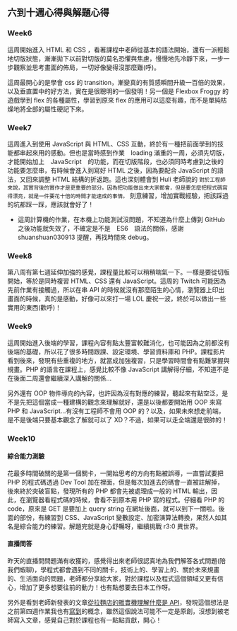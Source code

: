 ## 六到十週心得與解題心得

### Week6
這周開始進入 HTML 和 CSS ，看著課程中老師從基本的語法開始，還有一派輕鬆地切版狀態，漸漸拋下以前對切版的莫名恐懼與焦慮，慢慢地先冷靜下來，一步一步觀察並思考畫面的佈局，一切好像變得沒那麼難(呼)。

這周最開心的是學會 css 的 transition，漸變真的有質感瞬間升級一百倍的效果，以及垂直置中的好方法，實在是很聰明的一個發明！另一個是 Flexbox Froggy 的遊戲學到 flex 的各種屬性，學習到原來 flex 的應用可以這麼有趣，而不是單純枯燥地將全部的屬性硬記下來。

### Week7
這周進入到使用 JavaScript 與 HTML、CSS 互動，終於有一種把前面學到的技能都串起來用的感動。但也是當時感到作業　loading 滿重的一周，必須先切版，才能開始加上　JavaScript　的功能，而在切版階段，也必須同時考慮到之後的功能要怎麼串，有時候會進入到寫好 HTML 之後，因為要配合 JavaScript 的語法，又回來調整 HTML 結構的折返跑。這也深刻體會到 Huli 老師說的 `對於工程師來說，其實背後的實作才是更重要的部分。因為把功能做出來大家都會，但是要怎麼把程式碼寫得漂亮，就是一件要花十倍的時間才能達成的事情。` 刻意練習，增加實戰經驗，把該踩過的坑都踩一踩，應該就會好了！

- 這周計算機的作業，在本機上功能測試沒問題，不知道為什麼上傳到 GitHub 之後功能就失效了，不確定是不是　ES6　語法的關係，感謝shuanshuan030913 提醒，再找時間來 debug。

### Week8
第八周有第七週延伸加強的感覺，課程量比較可以稍稍喘氣一下。一樣是要從切版開始，等於是同時複習 HTML、CSS 還有 JavaScript。這周的 Twitch 可能因為先前作業有接觸過，所以在串 API 的時候就沒有那麼陌生的心情，瀏覽器上印出畫面的時候，真的是感動，好像可以來打一場 LOL 慶祝一波，終於可以做出一些實用的東西(歡呼)！

### Week9
這周開始進入後端的學習，課程內容有點太豐富較難消化，也可能因為之前都沒有後端的基礎，所以花了很多時間跟課、設定環境、學習資料庫和 PHP。課程影片看到後來，發現有些重複的地方，就當成加強複習，只是學習時間會有點難掌握與規畫。PHP 的語言在課程上，感覺比較不像 JavaScript 講解得仔細，不知道不是在後面二周還會繼續深入講解的關係…

另外還有 OOP 物件導向的內容，也許因為沒有對應的練習，聽起來有點空泛，是不是先把這個當成一種建構的觀念來理解就好，還是以後都要開始用 OOP 來寫 PHP 和 JavaScript…有沒有工程師不會用 OOP 的？以及，如果未來想走前端，是不是後端只要基本觀念了解就可以了 XD？不過，如果可以走全端還是很帥的！

### Week10
#### 綜合能力測驗
花最多時間破關的是第一個關卡，一開始思考的方向有點被誤導，一直嘗試要把 PHP 的程式碼透過 Dev Tool 加在裡面，但是每次加進去的碼會一直被註解掉，後來終於突破盲點，發現所有的 PHP 都會先被處理成一般的 HTML 輸出，因此，在瀏覽器看程式碼的時候，會看不到原本用 PHP 寫的程式。仔細看 PHP 的 code，原來是 GET 是要加上 query string 在網址後面，就可以到下一關啦。後面的部份，有練習到 CSS、JavaScript 變數設定、加密演算法轉換，果然人如其名是綜合能力的練習。解題完就是身心舒暢呀，繼續挑戰 r3:0 異世界。

#### 直播問答
昨天的直播問問題滿有收獲的，感覺得出來老師很認真地為我們解答各式問題(陪我們蝦聊)，學程式都會遇到不同的關卡，技術上的、學習上的、關於未來規畫的、生活面向的問題，老師都分享給大家，對於課程以及程式這個領域又更有信心，增加了更多想要往前的動力！也有點想要去日本工作呀。

另外是看到老師新發表的文章[從拉麵店的販賣機理解什麼是 API](https://medium.com/@hulitw/ramen-and-api-6238437dc544)，發現這個想法是之前第四週作業我也有[寫到](https://github.com/Lidemy/mentor-program-3rd-potatokaka/pull/4)的概念，雖然這個說法可能不一定是原創，沒想到被老師寫入文章，感覺自己對於課程也有一點點貢獻，開心！

